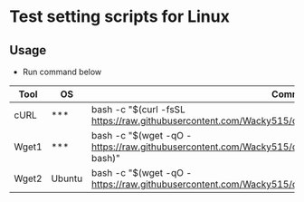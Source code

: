 # Test setting scripts for Linux

## Usage

- Run command below

| Tool  | OS     | Command                                                                                                                         |
| ----- | ------ | ------------------------------------------------------------------------------------------------------------------------------- |
| cURL  | \*\*\* | bash -c "\$(curl -fsSL https://raw.githubusercontent.com/Wacky515/dotfiles/master/etc/test/linux/make_dotfiles.sh)"             | tee ~/make_dotfiles.log |
| Wget1 | \*\*\* | bash -c "\$(wget -qO - https://raw.githubusercontent.com/Wacky515/dotfiles/master/etc/test/linux/make_dotfiles.sh &#124; bash)" | tee ~/make_dotfiles.log |
| Wget2 | Ubuntu | bash -c "\$(wget -qO - https://raw.githubusercontent.com/Wacky515/dotfiles/master/etc/test/linux/make_dotfiles.sh)"             | tee ~/make_dotfiles.log |
